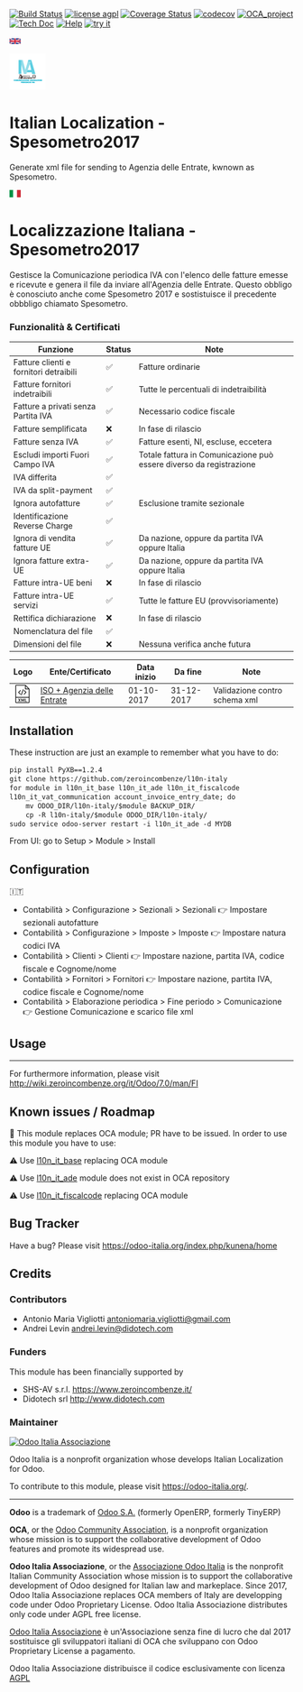 [![Build Status](https://travis-ci.org/Odoo-Italia-Associazione/l10n-italy.svg?branch=8.0)](https://travis-ci.org/Odoo-Italia-Associazione/l10n-italy)
[![license agpl](https://img.shields.io/badge/licence-AGPL--3-blue.svg)](http://www.gnu.org/licenses/agpl-3.0.html)
[![Coverage Status](https://coveralls.io/repos/github/Odoo-Italia-Associazione/l10n-italy/badge.svg?branch=8.0)](https://coveralls.io/github/Odoo-Italia-Associazione/l10n-italy?branch=8.0)
[![codecov](https://codecov.io/gh/Odoo-Italia-Associazione/l10n-italy/branch/8.0/graph/badge.svg)](https://codecov.io/gh/Odoo-Italia-Associazione/l10n-italy/branch/8.0)
[![OCA_project](http://www.zeroincombenze.it/wp-content/uploads/ci-ct/prd/button-oca-8.svg)](https://github.com/OCA/l10n-italy/tree/8.0)
[![Tech Doc](http://www.zeroincombenze.it/wp-content/uploads/ci-ct/prd/button-docs-8.svg)](http://wiki.zeroincombenze.org/en/Odoo/8.0/dev)
[![Help](http://www.zeroincombenze.it/wp-content/uploads/ci-ct/prd/button-help-8.svg)](http://wiki.zeroincombenze.org/en/Odoo/8.0/man/FI)
[![try it](http://www.zeroincombenze.it/wp-content/uploads/ci-ct/prd/button-try-it-8.svg)](http://erp8.zeroincombenze.it)


[![en](https://github.com/zeroincombenze/grymb/blob/master/flags/en_US.png)](https://www.facebook.com/groups/openerp.italia/)

[![icon](static/src/img/icon.png)](https://travis-ci.org/zeroincombenze)

Italian Localization - Spesometro2017
=====================================

Generate xml file for sending to Agenzia delle Entrate, kwnown as Spesometro.



[![it](https://github.com/zeroincombenze/grymb/blob/master/flags/it_IT.png)](https://www.facebook.com/groups/openerp.italia/)

Localizzazione Italiana - Spesometro2017
========================================

Gestisce la Comunicazione periodica IVA con l'elenco delle fatture emesse e
ricevute e genera il file da inviare all'Agenzia delle Entrate.
Questo obbligo è conosciuto anche come Spesometro 2017 e sostistuisce il
precedente obbbligo chiamato Spesometro.


### Funzionalità & Certificati

Funzione | Status | Note
--- | --- | ---
Fatture clienti e fornitori detraibili | :white_check_mark: | Fatture ordinarie
Fatture fornitori indetraibili | :white_check_mark: | Tutte le percentuali di indetraibilità
Fatture a privati senza Partita IVA| :white_check_mark: | Necessario codice fiscale
Fatture semplificata | :x: | In fase di rilascio
Fatture senza IVA | :white_check_mark: | Fatture esenti, NI, escluse, eccetera
Escludi importi Fuori Campo IVA | :white_check_mark: | Totale fattura in Comunicazione può essere diverso da registrazione
IVA differita | :white_check_mark: |
IVA da split-payment | :white_check_mark: | 
Ignora autofatture | :white_check_mark: | Esclusione tramite sezionale
Identificazione Reverse Charge | :white_check_mark: |
Ignora di vendita fatture UE | :white_check_mark: | Da nazione, oppure da partita IVA oppure Italia
Ignora fatture extra-UE | :white_check_mark: | Da nazione, oppure da partita IVA oppure Italia
Fatture intra-UE beni | :x: | In fase di rilascio
Fatture intra-UE servizi | :white_check_mark: | Tutte le fatture EU (provvisoriamente)
Rettifica dichiarazione | :x: | In fase di rilascio
Nomenclatura del file | :white_check_mark: |
Dimensioni del file | :x: | Nessuna verifica anche futura

Logo | Ente/Certificato | Data inizio | Da fine | Note
--- | --- | --- | --- | ---
[![xml_schema](https://github.com/zeroincombenze/grymb/blob/master/certificates/iso/icons/xml-schema.png)](https://github.com/zeroincombenze/grymb/blob/master/certificates/iso/scope/xml-schema.md) | [ISO + Agenzia delle Entrate](http://www.agenziaentrate.gov.it/wps/content/Nsilib/Nsi/Strumenti/Specifiche+tecniche/Specifiche+tecniche+comunicazioni/Fatture+e+corrispettivi+ST/) | 01-10-2017 | 31-12-2017 | Validazione contro schema xml


Installation
------------

These instruction are just an example to remember what you have to do:

    pip install PyXB==1.2.4
    git clone https://github.com/zeroincombenze/l10n-italy
    for module in l10n_it_base l10n_it_ade l10n_it_fiscalcode l10n_it_vat_communication account_invoice_entry_date; do
        mv ODOO_DIR/l10n-italy/$module BACKUP_DIR/
        cp -R l10n-italy/$module ODOO_DIR/l10n-italy/
    sudo service odoo-server restart -i l10n_it_ade -d MYDB

From UI: go to Setup > Module > Install


Configuration
-------------

:it:

* Contabilità > Configurazione > Sezionali > Sezionali :point_right: Impostare sezionali autofatture
* Contabilità > Configurazione > Imposte > Imposte :point_right: Impostare natura codici IVA
* Contabilità > Clienti > Clienti :point_right: Impostare nazione, partita IVA, codice fiscale e Cognome/nome
* Contabilità > Fornitori > Fornitori :point_right: Impostare nazione, partita IVA, codice fiscale e Cognome/nome
* Contabilità > Elaborazione periodica > Fine periodo > Comunicazione :point_right: Gestione Comunicazione e scarico file xml


Usage
-----

-----

For furthermore information, please visit http://wiki.zeroincombenze.org/it/Odoo/7.0/man/FI



Known issues / Roadmap
----------------------

:ticket: This module replaces OCA module; PR have to be issued.
In order to use this module you have to use:

:warning: Use [l10n_it_base](l10n_it_base/) replacing OCA module

:warning: Use [l10n_it_ade](l10n_it_ade/) module does not exist in OCA repository

:warning: Use [l10n_it_fiscalcode](l10n_it_fiscalcode/) replacing OCA module


Bug Tracker
-----------

Have a bug? Please visit https://odoo-italia.org/index.php/kunena/home


Credits
-------

### Contributors

* Antonio Maria Vigliotti <antoniomaria.vigliotti@gmail.com>
* Andrei Levin <andrei.levin@didotech.com>

### Funders

This module has been financially supported by

* SHS-AV s.r.l. <https://www.zeroincombenze.it/>
* Didotech srl <http://www.didotech.com>

### Maintainer

[![Odoo Italia Associazione](https://www.odoo-italia.org/images/Immagini/Odoo%20Italia%20-%20126x56.png)](https://odoo-italia.org)

Odoo Italia is a nonprofit organization whose develops Italian Localization for
Odoo.

To contribute to this module, please visit <https://odoo-italia.org/>.


[//]: # (copyright)

----

**Odoo** is a trademark of [Odoo S.A.](https://www.odoo.com/) (formerly OpenERP, formerly TinyERP)

**OCA**, or the [Odoo Community Association](http://odoo-community.org/), is a nonprofit organization whose
mission is to support the collaborative development of Odoo features and
promote its widespread use.

**Odoo Italia Associazione**, or the [Associazione Odoo Italia](https://www.odoo-italia.org/)
is the nonprofit Italian Community Association whose mission
is to support the collaborative development of Odoo designed for Italian law and markeplace.
Since 2017, Odoo Italia Associazione replaces OCA members of Italy are developping code under Odoo Proprietary License.
Odoo Italia Associazione distributes only code under AGPL free license.

[Odoo Italia Associazione](https://www.odoo-italia.org/) è un'Associazione senza fine di lucro
che dal 2017 sostituisce gli sviluppatori italiani di OCA che sviluppano
con Odoo Proprietary License a pagamento.

Odoo Italia Associazione distribuisce il codice esclusivamente con licenza [AGPL](http://www.gnu.org/licenses/agpl-3.0.html)

[//]: # (end copyright)

[//]: # (addons)

[//]: # (end addons)

